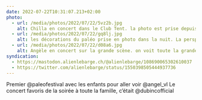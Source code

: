 ```yaml
---
date: 2022-07-22T10:31:07.213+02:00
photo:
  - url: /media/photos/2022/07/22/5vz2b.jpg
    alt: Chilla en concert dans le Club Tent. la photo est prise depuis le côté gauche de la scène. L'artiste Chilla est sur la scène à gauche à contre-jour. Le public est éclairé par les projecteurs sur la droite.
  - url: /media/photos/2022/07/22/gq8lj.jpg
    alt: les décorations du paléo prise en photo dans la nuit. La perspective donne l'impression d'être une fourmi. Les décorations font 5m de haut environ. En bas à gauche, un montage représentant un bouquet de papillon qui bleu clair. À droite une décoration en faisant penser à des pissenlits éclairés en rouge et blanc.
  - url: /media/photos/2022/07/22/d08a6.jpg
    alt: Angèle en concert sur la grande scène. on voit toute la grande scène. Sur chaque côté des écrans géants montre Angèle en train de chanter au micro. 40 000 personnes la regarde
syndication:
  - https://mastodon.alienlebarge.ch/@alienlebarge/108690065302610037
  - https://twitter.com/alienlebarge/status/1550398505444937736
---
```

Premier @paleofestival avec les enfants pour aller voir @angel_vl
Le concert favoris de la soirée à toute la famille, c’était @dubincofficial
